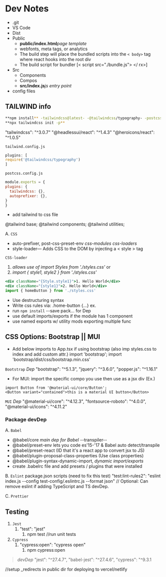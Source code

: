 
# Dev Notes

- .git
- VS Code
- Dist
- Public
  - **public/index.html**_page template_
  - webfonts, meta tags, or analytics
  - The build step will place the bundled scripts into the `< body>` tag where react hooks into the root div
  - The build script for bundler [< script src="./bundle.js"> </ rx>]
- Src
  - Components
  - Compos
  - **src/index.js**_js entry point_
- config files

## TAILWIND info

```bash
**npm install** -tailwindcss@latest- -@tailwindcss/typography- -postcss@latest- -autoprefixer@latest-
**npx tailwindcss init -p**
```

  "tailwindcss": "^3.0.7"
  "@headlessui/react": "^1.4.3"
  "@heroicons/react": "^1.0.5"

`tailwind.config.js`

```js
plugins: [
require('@tailwindcss/typography')
]
```

`postcss.config.js`

```js
module.exports = {
plugins: {
  tailwindcss: {},
  autoprefixer: {},
}
}
```

- add tailwind to css file

@tailwind base;
@tailwind components;
@tailwind utilities;

A. `CSS`

- auto-prefixer, post-css-preset-env _css-modules_ _css-loaders_
- style-loader— Adds CSS to the DOM by injecting a < style > tag

`CSS-loader`

1. _allows use of import Styles from './styles.css'_ or
2. _import { style1, style2 } from './styles.css'_

```jsx
<div className="{Style.style1}">1. Hello World</div>
<div className="{style1}">2. Hello World</div>
import { homeButton } from './styles.css'
```

- Use destructuring syntax
- Write css rules via: .home-button {...} ex.
- run `npm install` --save pack... for Dep
- use default imports/exports if the module has 1 component
- use named exports w/ utility mods exporting multiple func

## CSS Options: Bootstrap || MUI

- Add below imports to App.tsx if using bootstrap (also imp styles.css to index and add custom attr.)
import 'bootstrap';
import 'bootstrap/dist/css/bootstrap.min.css'

`Bootstrap` _Dep_
"bootstrap": "^5.1.3",
"jquery": "^3.6.0",
"popper.js": "^1.16.1"

- For MUI: import the specific compo you use then use as a jsx div (Ex.)

```tsx
import Button from '@material-ui/core/Button';
<Button variant="contained">this is a material UI button</Button>
```

`MUI` _Dep_
"@material-ui/core": "^4.12.3",
"fontsource-roboto": "^4.0.0",
"@material-ui/icons": "^4.11.2"

### Package devDep

A. `Babel`

- @babel/core _main dep for Babel_ --transpiler--
- @babel/preset-env lets you code es'15-'17 & Babel auto detect/transpile
- @babel/preset-react (ID that it's a react app to convert jsx to JS)
- @babel/plugin-proposal-class-properties (Use class properties)
- @babel/plugin-syntax-dynamic-import, _dynamic import/exports_
- create .babelrc file and add presets / plugins that were installed

B. `Eslint`
package.json scripts (need to fix this test)
"test:lint-rules2": "eslint index.js --config test-config/.eslintrc.js --format json"
// Optional: Can remove eslint if adding TypeScript and TS devDep.

C. `Prettier`

## Testing

1. `Jest`
   1. "test": "jest"
      1. npm test //run unit tests
2. `Cypress`
   1. "cypress:open": "cypress open"
      1. npm cypress:open

> _devDep_
"jest": "^27.4.7",
"babel-jest": "^27.4.6",
"cypress": "^9.3.1

//setup
_redirects in public dir for deploying to vercel/netlify
